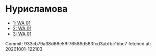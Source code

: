 # Нурисламова
- [1: WA 01](1.md)
- [2: WA 01](2.md)
- [3: WA 01](3.md)

Commit: 933cb79a38d66e59f76589d583fcd3abfbc1bbc7
 fetched at: 20201001-122103
